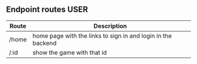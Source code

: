 ## Endpoint routes USER

| Route          |  Description                                             |
| -------------- | ------------------------------------------------------- |
| /home | home page with the links to sign in and login in the backend    |
| /:id    | show the game with that id |

